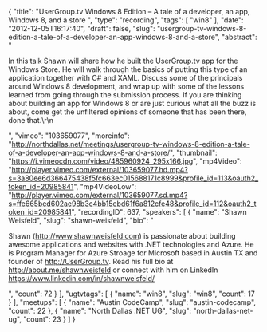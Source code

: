 {
  "title": "UserGroup.tv Windows 8 Edition – A tale of a developer, an app, Windows 8, and a store ",
  "type": "recording",
  "tags": [
    "win8"
  ],
  "date": "2012-12-05T16:17:40",
  "draft": false,
  "slug": "usergroup-tv-windows-8-edition-a-tale-of-a-developer-an-app-windows-8-and-a-store",
  "abstract": "<p>In this talk Shawn will share how he built the UserGroup.tv app for the Windows Store. He will walk through the basics of putting this type of an application together with C# and XAML. Discuss some of the principals around Windows 8 development, and wrap up with some of the lessons learned from going through the submission process. If you are thinking about building an app for Windows 8 or are just curious what all the buzz is about, come get the unfiltered opinions of someone that has been there, done that.\r\n</p>",
  "vimeo": "103659077",
  "moreinfo": "http://northdallas.net/meetings/usergroup-tv-windows-8-edition-a-tale-of-a-developer-an-app-windows-8-and-a-store/",
  "thumbnail": "https://i.vimeocdn.com/video/485960924_295x166.jpg",
  "mp4Video": "http://player.vimeo.com/external/103659077.hd.mp4?s=3a80ee6d366475438f5fc663ec015688171c8999&profile_id=113&oauth2_token_id=20985841",
  "mp4VideoLow": "http://player.vimeo.com/external/103659077.sd.mp4?s=ffe665bed602ae98b3c4bb15ebd61f6a812cfe48&profile_id=112&oauth2_token_id=20985841",
  "recordingID": 637,
  "speakers": [
    {
      "name": "Shawn Weisfeld",
      "slug": "shawn-weisfeld",
      "bio": "<p>Shawn (http://www.shawnweisfeld.com) is passionate about building awesome applications and websites with .NET technologies and Azure. He is Program Manager for Azure Stroage for Microsoft based in Austin TX and founder of http://UserGroup.tv. Read his full bio at http://about.me/shawnweisfeld or connect with him on LinkedIn https://www.linkedin.com/in/shawnweisfeld/</p>",
      "count": 72
    }
  ],
  "ugtvtags": [
    {
      "name": "win8",
      "slug": "win8",
      "count": 17
    }
  ],
  "meetups": [
    {
      "name": "Austin CodeCamp",
      "slug": "austin-codecamp",
      "count": 22
    },
    {
      "name": "North Dallas .NET UG",
      "slug": "north-dallas-net-ug",
      "count": 23
    }
  ]
}